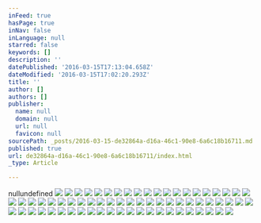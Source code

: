 ```yaml
---
inFeed: true
hasPage: true
inNav: false
inLanguage: null
starred: false
keywords: []
description: ''
datePublished: '2016-03-15T17:13:04.658Z'
dateModified: '2016-03-15T17:02:20.293Z'
title: ''
author: []
authors: []
publisher:
  name: null
  domain: null
  url: null
  favicon: null
sourcePath: _posts/2016-03-15-de32864a-d16a-46c1-90e8-6a6c18b16711.md
published: true
url: de32864a-d16a-46c1-90e8-6a6c18b16711/index.html
_type: Article

---
```

nullundefined
![](https://imgflo.herokuapp.com/graph/vahj1ThiexotieMo/ca8b45dd737ad9bc8f24c5019496caae/passthrough.png?height=600&input=https%3A%2F%2Fthe-grid-user-content.s3-us-west-2.amazonaws.com%2F49774fc7-7278-4f77-acd7-f2c6f57be467.png)
![](https://the-grid-user-content.s3-us-west-2.amazonaws.com/49774fc7-7278-4f77-acd7-f2c6f57be467.png)
![](https://imgflo.herokuapp.com/graph/vahj1ThiexotieMo/527c319a32e8ec991e035f02d6513267/passthrough.png?height=600&input=https%3A%2F%2Fthe-grid-user-content.s3-us-west-2.amazonaws.com%2F86b45585-3e28-40e8-ad0d-c3626788b912.png)
![](https://the-grid-user-content.s3-us-west-2.amazonaws.com/86b45585-3e28-40e8-ad0d-c3626788b912.png)
![](https://imgflo.herokuapp.com/graph/vahj1ThiexotieMo/c7d4a758c6a88e09fde6e0c147f88460/passthrough.png?height=600&input=https%3A%2F%2Fthe-grid-user-content.s3-us-west-2.amazonaws.com%2Fbadcea6c-89a2-4d93-8de4-d6c78ac2e13e.png)
![](https://the-grid-user-content.s3-us-west-2.amazonaws.com/badcea6c-89a2-4d93-8de4-d6c78ac2e13e.png)
![](https://imgflo.herokuapp.com/graph/vahj1ThiexotieMo/4791ffa0168abfadf1400d4a0d39651a/passthrough.png?height=421&input=https%3A%2F%2Fs3-us-west-2.amazonaws.com%2Fthe-grid-img%2Fp%2Fde2c2c3d0ff7329cbc76af70cdcc9f6aae5170f1.png&width=750)
![](https://the-grid-user-content.s3-us-west-2.amazonaws.com/ba8139fa-6781-4852-b981-d4bb62693af2.png)
![](https://imgflo.herokuapp.com/graph/vahj1ThiexotieMo/40096a556668f92a2fde9dd224fd7e7c/passthrough.png?height=600&input=https%3A%2F%2Fthe-grid-user-content.s3-us-west-2.amazonaws.com%2F071dc974-f346-47b6-a8f4-14945bcd7909.png)
![](https://the-grid-user-content.s3-us-west-2.amazonaws.com/071dc974-f346-47b6-a8f4-14945bcd7909.png)
![](https://imgflo.herokuapp.com/graph/vahj1ThiexotieMo/2f3c0eaee6090b98ffea35f23d1b4885/passthrough.png?height=600&input=https%3A%2F%2Fthe-grid-user-content.s3-us-west-2.amazonaws.com%2F6fb042dc-27e4-4cf7-91b3-e1314c584ac0.png)
![](https://the-grid-user-content.s3-us-west-2.amazonaws.com/6fb042dc-27e4-4cf7-91b3-e1314c584ac0.png)
![](https://imgflo.herokuapp.com/graph/vahj1ThiexotieMo/cd1e8b07abb60f76854b5566bbc1f985/passthrough.png?height=600&input=https%3A%2F%2Fthe-grid-user-content.s3-us-west-2.amazonaws.com%2Fe0be14f9-1129-42fa-b1ad-19fc8402f6b4.png)
![](https://the-grid-user-content.s3-us-west-2.amazonaws.com/e0be14f9-1129-42fa-b1ad-19fc8402f6b4.png)
![](https://imgflo.herokuapp.com/graph/vahj1ThiexotieMo/2812dac014aa58a758dd2121e6ca5724/passthrough.png?height=600&input=https%3A%2F%2Fthe-grid-user-content.s3-us-west-2.amazonaws.com%2Fef2bec55-3ef4-42fc-8200-da28bba61bc1.png)
![](https://the-grid-user-content.s3-us-west-2.amazonaws.com/ef2bec55-3ef4-42fc-8200-da28bba61bc1.png)
![](https://imgflo.herokuapp.com/graph/vahj1ThiexotieMo/7060712122159e13d837b43a2d1fbde2/passthrough.png?height=421&input=https%3A%2F%2Fs3-us-west-2.amazonaws.com%2Fthe-grid-img%2Fp%2Feeed493f4031b74bcfa0278ddba6c9279bad2116.png&width=750)
![](https://the-grid-user-content.s3-us-west-2.amazonaws.com/044b0130-aa0c-4cd3-84ee-a0594a29dc91.png)
![](https://imgflo.herokuapp.com/graph/vahj1ThiexotieMo/2af3764e1465a94c87b0bfe611cdfe4e/passthrough.png?height=422&input=https%3A%2F%2Fs3-us-west-2.amazonaws.com%2Fthe-grid-img%2Fp%2F22afa725f4751c68823363639cb37f08347b04e4.png&width=750)
![](https://the-grid-user-content.s3-us-west-2.amazonaws.com/ffc23638-e501-4f21-ab87-40ff5bc20d15.png)
![](https://imgflo.herokuapp.com/graph/vahj1ThiexotieMo/996e0778ae14676a2448cbb3cab82430/passthrough.png?height=600&input=https%3A%2F%2Fthe-grid-user-content.s3-us-west-2.amazonaws.com%2Ffc655284-7ec4-4b57-901f-aa22abfc45b6.png)
![](https://the-grid-user-content.s3-us-west-2.amazonaws.com/fc655284-7ec4-4b57-901f-aa22abfc45b6.png)
![](https://imgflo.herokuapp.com/graph/vahj1ThiexotieMo/ab6fc048a3eadb38f69eb8caa05e2aad/passthrough.jpg?height=422&input=https%3A%2F%2Fs3-us-west-2.amazonaws.com%2Fthe-grid-img%2Fp%2F344bc0497a465762c4a0f8ce3b06b71c6dd4d4d5.jpg&width=750)
![](https://the-grid-user-content.s3-us-west-2.amazonaws.com/e99f05f4-9ea0-4136-9ac6-8e1bbd63c900.jpg)
![](https://imgflo.herokuapp.com/graph/vahj1ThiexotieMo/51170c0681d4bcf0890039c4ef1473aa/passthrough.jpg?height=600&input=https%3A%2F%2Fthe-grid-user-content.s3-us-west-2.amazonaws.com%2F1c4d76a9-6174-4e8b-b922-240da28cb7a7.jpg)
![](https://the-grid-user-content.s3-us-west-2.amazonaws.com/1c4d76a9-6174-4e8b-b922-240da28cb7a7.jpg)
![](https://imgflo.herokuapp.com/graph/vahj1ThiexotieMo/cea0b72f7d39b5cd5548f5d1b375add8/passthrough.jpg?height=422&input=https%3A%2F%2Fs3-us-west-2.amazonaws.com%2Fthe-grid-img%2Fp%2Ffe8a457f80ff9015651db5f7fbae4fb004aed90b.jpg&width=750)
![](https://the-grid-user-content.s3-us-west-2.amazonaws.com/d1d0d6d4-f2a7-4239-afc2-5784f7b4194a.jpg)
![](https://imgflo.herokuapp.com/graph/vahj1ThiexotieMo/a3dea813420634f657bc46c4cd69c902/passthrough.jpg?height=600&input=https%3A%2F%2Fthe-grid-user-content.s3-us-west-2.amazonaws.com%2F4d3c1b53-13a0-418b-bd2a-d91bc30dc818.jpg)
![](https://the-grid-user-content.s3-us-west-2.amazonaws.com/4d3c1b53-13a0-418b-bd2a-d91bc30dc818.jpg)
![](https://imgflo.herokuapp.com/graph/vahj1ThiexotieMo/c08cd43d2a527324d5a58dae0202d1e7/passthrough.jpg?height=422&input=https%3A%2F%2Fs3-us-west-2.amazonaws.com%2Fthe-grid-img%2Fp%2Ff006715f783889d3b5bae1f2d08df920e2855699.jpg&width=750)
![](https://the-grid-user-content.s3-us-west-2.amazonaws.com/1b8ffa1c-ad2e-40b2-b05c-5e413a9e5601.jpg)
![](https://imgflo.herokuapp.com/graph/vahj1ThiexotieMo/f5f739b488fa8446dd87c54a9537807e/passthrough.jpg?height=600&input=https%3A%2F%2Fthe-grid-user-content.s3-us-west-2.amazonaws.com%2F91a80ad0-b266-44a3-9f8b-27bdd934ab6a.jpg)
![](https://the-grid-user-content.s3-us-west-2.amazonaws.com/91a80ad0-b266-44a3-9f8b-27bdd934ab6a.jpg)
![](https://imgflo.herokuapp.com/graph/vahj1ThiexotieMo/5430387a96229309f540cad6c3c9fa98/passthrough.jpg?height=600&input=https%3A%2F%2Fthe-grid-user-content.s3-us-west-2.amazonaws.com%2F0bb494f5-5933-4e35-83c6-e5b1603a1839.jpg)
![](https://the-grid-user-content.s3-us-west-2.amazonaws.com/0bb494f5-5933-4e35-83c6-e5b1603a1839.jpg)
![](https://imgflo.herokuapp.com/graph/vahj1ThiexotieMo/7799c5ae72a3fd742fd609170674d724/passthrough.jpg?height=422&input=https%3A%2F%2Fs3-us-west-2.amazonaws.com%2Fthe-grid-img%2Fp%2Fb05645fc8e79ba2c83bd765b1c2563c2cfa5fe89.jpg&width=750)
![](https://the-grid-user-content.s3-us-west-2.amazonaws.com/e0cc7645-6d8f-403a-b9f1-3f7e91a6ee93.jpg)
![](https://imgflo.herokuapp.com/graph/vahj1ThiexotieMo/b31174bf967c11857dcdd092dac43c11/passthrough.jpg?height=600&input=https%3A%2F%2Fthe-grid-user-content.s3-us-west-2.amazonaws.com%2F855f7a02-80c1-4b9b-8483-1d1bbc7170b4.jpg)
![](https://the-grid-user-content.s3-us-west-2.amazonaws.com/855f7a02-80c1-4b9b-8483-1d1bbc7170b4.jpg)
![](https://imgflo.herokuapp.com/graph/vahj1ThiexotieMo/eba881ebeff58d3580e20da922815043/passthrough.jpg?height=600&input=https%3A%2F%2Fthe-grid-user-content.s3-us-west-2.amazonaws.com%2F909a7f82-a951-4b35-8ba7-08cc9d45e0a6.jpg)
![](https://the-grid-user-content.s3-us-west-2.amazonaws.com/909a7f82-a951-4b35-8ba7-08cc9d45e0a6.jpg)
![](https://imgflo.herokuapp.com/graph/vahj1ThiexotieMo/3617b2ca1926d8704db33163ab8f0852/passthrough.jpg?height=422&input=https%3A%2F%2Fs3-us-west-2.amazonaws.com%2Fthe-grid-img%2Fp%2F390b48c7722bf87dc93501de71fa5ec45cfd8501.jpg&width=750)
![](https://the-grid-user-content.s3-us-west-2.amazonaws.com/97c5ea8f-296d-4db7-9eb0-a481e4e43064.jpg)
![](https://imgflo.herokuapp.com/graph/vahj1ThiexotieMo/3a65c6f4321c8a96f4d02195c3c2ddc5/passthrough.jpg?height=600&input=https%3A%2F%2Fthe-grid-user-content.s3-us-west-2.amazonaws.com%2F08260dcb-0cd8-4710-bd15-f87bf8be8922.jpg)
![](https://the-grid-user-content.s3-us-west-2.amazonaws.com/08260dcb-0cd8-4710-bd15-f87bf8be8922.jpg)
![](https://imgflo.herokuapp.com/graph/vahj1ThiexotieMo/147d0815e0e68a333e5dea88cbee7f8c/passthrough.jpg?height=422&input=https%3A%2F%2Fs3-us-west-2.amazonaws.com%2Fthe-grid-img%2Fp%2F55fb9b8e876314a6ee47a527c9c46c93ed3b5c7e.jpg&width=750)
![](https://the-grid-user-content.s3-us-west-2.amazonaws.com/e1212095-f05f-497a-b86c-f8a6be7af774.jpg)
![](https://imgflo.herokuapp.com/graph/vahj1ThiexotieMo/4154b762b2cbd422608ebf2125262c0c/passthrough.jpg?height=600&input=https%3A%2F%2Fthe-grid-user-content.s3-us-west-2.amazonaws.com%2F546bd096-0e5e-4190-b2e2-b3e82cf64a84.jpg)
![](https://the-grid-user-content.s3-us-west-2.amazonaws.com/546bd096-0e5e-4190-b2e2-b3e82cf64a84.jpg)
![](https://imgflo.herokuapp.com/graph/vahj1ThiexotieMo/e3b9abf4d86094b5641493ef4c63453d/passthrough.jpg?height=422&input=https%3A%2F%2Fs3-us-west-2.amazonaws.com%2Fthe-grid-img%2Fp%2Fb7fe053d21033cf02a89be4f4e85262c8eceee72.jpg&width=750)
![](https://the-grid-user-content.s3-us-west-2.amazonaws.com/53a53656-e1fa-4cde-b4a7-d249b3e43234.jpg)
![](https://imgflo.herokuapp.com/graph/vahj1ThiexotieMo/9c7b67474a296212e9d2816959b7ec50/passthrough.jpg?height=600&input=https%3A%2F%2Fthe-grid-user-content.s3-us-west-2.amazonaws.com%2F3aa82ac1-7e87-4867-872b-a48443c3a3ec.jpg)
![](https://the-grid-user-content.s3-us-west-2.amazonaws.com/3aa82ac1-7e87-4867-872b-a48443c3a3ec.jpg)
![](https://imgflo.herokuapp.com/graph/vahj1ThiexotieMo/81aef1abebefffc121bd979b75b33e30/passthrough.jpg?height=422&input=https%3A%2F%2Fs3-us-west-2.amazonaws.com%2Fthe-grid-img%2Fp%2Fd908f11a34011651807d3dc83ad6daba9a23c24c.jpg&width=750)
![](https://the-grid-user-content.s3-us-west-2.amazonaws.com/07b0d950-9f8d-4af6-a4f0-2c7c1fd01b93.jpg)
![](https://imgflo.herokuapp.com/graph/vahj1ThiexotieMo/a9dc7f97dd9102c2c82c4f0f764d9628/passthrough.jpg?height=422&input=https%3A%2F%2Fs3-us-west-2.amazonaws.com%2Fthe-grid-img%2Fp%2F163f86c5379a5179c9ca15fc628f9e8c706ddccd.jpg&width=750)
![](https://the-grid-user-content.s3-us-west-2.amazonaws.com/9ad65fd2-a6fc-4262-b302-fb7fd524443e.jpg)
![](https://imgflo.herokuapp.com/graph/vahj1ThiexotieMo/f6b8935d25cb56d37848ef82a888342f/passthrough.jpg?height=422&input=https%3A%2F%2Fs3-us-west-2.amazonaws.com%2Fthe-grid-img%2Fp%2Fdb5a493a625c57d44c84d2088d0a2f727152dd44.jpg&width=750)
![](https://the-grid-user-content.s3-us-west-2.amazonaws.com/3474c32d-2359-4854-bf82-187ea6290ee0.jpg)
![](https://imgflo.herokuapp.com/graph/vahj1ThiexotieMo/7b9ddd96fdd706a715be1e8dab5c7301/passthrough.jpg?height=600&input=https%3A%2F%2Fthe-grid-user-content.s3-us-west-2.amazonaws.com%2F5eb0c30b-9b17-4eef-8e87-094ec1a5f328.jpg)
![](https://the-grid-user-content.s3-us-west-2.amazonaws.com/5eb0c30b-9b17-4eef-8e87-094ec1a5f328.jpg)
![](https://imgflo.herokuapp.com/graph/vahj1ThiexotieMo/25aecd06ee3de4f3bb3d3efc3a7fd416/passthrough.jpg?height=422&input=https%3A%2F%2Fs3-us-west-2.amazonaws.com%2Fthe-grid-img%2Fp%2Fe2eadc8e94aa7b50219a3e304b3bcaa19f2e3d4e.jpg&width=750)
![](https://the-grid-user-content.s3-us-west-2.amazonaws.com/2f25e80a-a23a-461e-a869-d005aef26452.jpg)
![](https://imgflo.herokuapp.com/graph/vahj1ThiexotieMo/b3dc4e33b59628473b65651cc67681d9/passthrough.jpg?height=600&input=https%3A%2F%2Fthe-grid-user-content.s3-us-west-2.amazonaws.com%2Fbfce97ed-3e40-4030-8469-c4086b88ba98.jpg)
![](https://the-grid-user-content.s3-us-west-2.amazonaws.com/bfce97ed-3e40-4030-8469-c4086b88ba98.jpg)
![](https://imgflo.herokuapp.com/graph/vahj1ThiexotieMo/2bcad92d114bc96cf4dccdd47caf8918/passthrough.jpg?height=422&input=https%3A%2F%2Fs3-us-west-2.amazonaws.com%2Fthe-grid-img%2Fp%2F2c59983667402a0988ba8d59487b5d25ea2d615f.jpg&width=750)
![](https://the-grid-user-content.s3-us-west-2.amazonaws.com/3087b725-fb76-46bd-a341-e4531a477928.jpg)